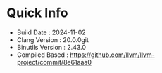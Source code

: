 # Quick Info
* Build Date : 2024-11-02
* Clang Version : 20.0.0git
* Binutils Version : 2.43.0
* Compiled Based : https://github.com/llvm/llvm-project/commit/8e61aaa0
